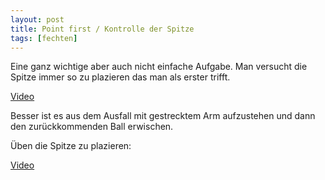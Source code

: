 ```yaml
---
layout: post
title: Point first / Kontrolle der Spitze
tags: [fechten]
---
```


Eine ganz wichtige aber auch nicht einfache Aufgabe. Man versucht die Spitze immer so zu plazieren das man als erster trifft.

[Video](https://www.youtube.com/watch?v=_P2R9BvAj-4) 

Besser ist es aus dem Ausfall mit gestrecktem Arm aufzustehen und dann den zurückkommenden Ball erwischen.

Üben die Spitze zu plazieren: 

[Video](https://www.youtube.com/watch?v=__a8NvIa3c8&t=63s)
